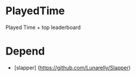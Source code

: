 # PlayedTime
Played Time + top leaderboard

# Depend
- [slapper]
(https://github.com/Lunarelly/Slapper)

